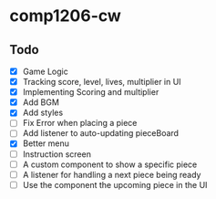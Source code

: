 # comp1206-cw

## Todo

- [x] Game Logic
- [x] Tracking score, level, lives, multiplier in UI
- [x] Implementing Scoring and multiplier
- [x] Add BGM
- [x] Add styles
- [ ] Fix Error when placing a piece
- [ ] Add listener to auto-updating pieceBoard
- [x] Better menu
- [ ] Instruction screen
- [ ] A custom component to show a specific piece
- [ ] A listener for handling a next piece being ready
- [ ] Use the component the upcoming piece in the UI
